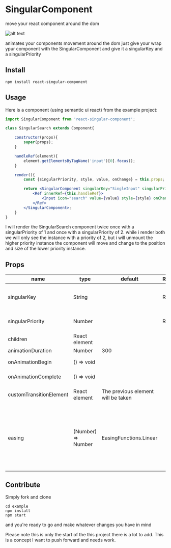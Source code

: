# SingularComponent
move your react component around the dom

![alt text](https://image.ibb.co/jJ5Non/example.gif)

animates your components movement around the dom
just give your wrap ypur component with the SingularComponent and give it a singularKey and a singularPriority

## Install

    npm install react-singular-component

## Usage

Here is a component (using semantic ui react) from the example project: 

```jsx
import SingularComponent from 'react-singular-component';

class SingularSearch extends Component{

    constructor(props){
        super(props);
    }

    handleRef(element){
        element.getElementsByTagName('input')[0].focus();
    }

    render(){
        const {singularPriority, style, value, onChange} = this.props;

        return <SingularComponent singularKey="SingleInput" singularPriority={singularPriority}>
            <Ref innerRef={this.handleRef}>
                <Input icon="search" value={value} style={style} onChange={onChange} />
            </Ref>
        </SingularComponent>;
    }
}
```

I will render the SingularSearch component twice once with a singularPriority of 1 and once with a singularPriority of 2.
while i render both we will only see the instance with a priority of 2, but i will unmount the higher priority instance the component will move and change to the position and size of the lower priority instance.


## Props

<table class="table table-bordered table-striped">
    <thead>
    <tr>
        <th style="width: 100px;">name</th>
        <th style="width: 50px;">type</th>
        <th style="width: 50px;">default</th>
        <th style="width: 50px;">Required</th>
        <th>description</th>
    </tr>
    </thead>
    <tbody>
        <tr>
          <td>singularKey</td>
          <td>String</td>
          <td></td>
          <td>Required</td>
          <td>The library will make sure you always have only one SingularComponent with that key</td>
        </tr>
        <tr>
          <td>singularPriority</td>
          <td>Number</td>
          <td></td>
          <td>Required</td>
          <td>The library will keep only the one with the lower priority for every common singularKey</td>
        </tr>
        <tr>
          <td>children</td>
          <td>React element</td>
          <td></td>
          <td></td>
          <td>The element itself you want to keep single</td>
        </tr>
        <tr>
          <td>animationDuration</td>
          <td>Number</td>
          <td>300</td>
          <td></td>
          <td>Miliseconds duration</td>
        </tr>
        <tr>
          <td>onAnimationBegin</td>
          <td>() => void</td>
          <td></td>
          <td></td>
          <td>callback when the animation begins</td>
        </tr>
        <tr>
          <td>onAnimationComplete</td>
          <td>() => void</td>
          <td></td>
          <td></td>
          <td>Callback when the animation ends</td>
        </tr>
        <tr>
          <td>customTransitionElement</td>
          <td>React element</td>
          <td>The previous element will be taken</td>
          <td></td>
          <td>You can use it to replace the element that transitioned from one element to another</td>
        </tr>
        <tr>
          <td>easing</td>
          <td>(Number) => Number</td>
          <td>EasingFunctions.Linear</td>
          <td></td>
          <td>Given the progress, return the easing progress value. See here: https://easings.net/ . You can import easing functions like that import SingularComponent, {EasingFunctions} from 'react-singular-component'; EasingFunctions.easeOutCubic or make your own function</td>
        </tr>
    </tbody>
</table>



## Contribute

Simply fork and clone

    cd example
    npm install
    npm start

and you're ready to go and make whatever changes you have in mind


Please note this is only the start of the this project there is a lot to add.
This is a concept I want to push forward and needs work.
